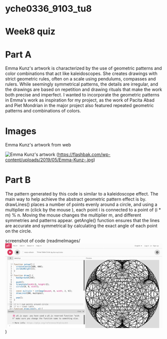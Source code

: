 # yche0336_9103_tu8
# Week8 quiz

# Part A

Emma Kunz's artwork is characterized by the use of geometric patterns and color combinations that act like kaleidoscopes. She creates drawings with strict geometric rules, often on a scale using pendulums, compasses and rulers. While seemingly symmetrical patterns, the details are irregular, and the drawings are based on repetition and drawing rituals that make the work both precise and imperfect. I wanted to incorporate the geometric patterns in Emma's work as inspiration for my project, as the work of Pacita Abad and Piet Mondrian in the major project also featured repeated geometric patterns and combinations of colors.


# Images
Emma Kunz's artwork 
from web

![Emma Kunz's artwork ](https://i.pinimg.com/originals/b2/c4/28/b2c428d13256d268e253c0ef1585fbed.jpg)
(https://flashbak.com/wp-content/uploads/2019/05/Emma-Kunz-.jpg)


# Part B

The pattern generated by this code is similar to a kaleidoscope effect. The main way to help achieve the abstract geometric pattern effect is by. drawLines() places a number of points evenly around a circle, and using a multiplier m (click by the mouse ), each point i is connected to a point of (i * m) % n. Moving the mouse changes the multiplier m, and different symmetries and patterns appear. getAngle() function ensures that the lines are accurate and symmetrical by calculating the exact angle of each point on the circle.

screenshot of code
(readmeImages/![alt text](<images/Screenshot 2024-05-01 at 12.03.37.png>))


